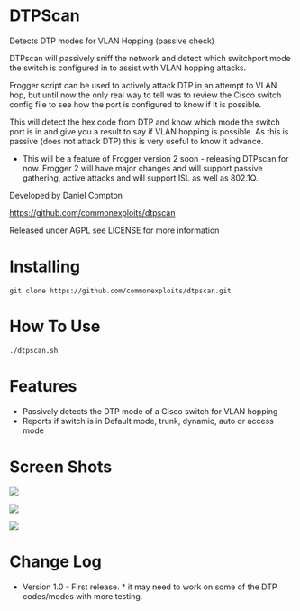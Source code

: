 DTPScan
========

Detects DTP modes for VLAN Hopping (passive check)

DTPscan will passively sniff the network and detect which switchport mode the switch is configured in to assist with VLAN hopping attacks.

Frogger script can be used to actively attack DTP in an attempt to VLAN hop, but until now the only real way to tell was to review the Cisco switch config file to see how the port is configured to know if it is possible.

This will detect the hex code from DTP and know which mode the switch port is in and give you a result to say if VLAN hopping is possible. As this is passive (does not attack DTP) this is very useful to know it advance.


* This will be a feature of Frogger version 2 soon -  releasing DTPscan for now. Frogger 2 will have major changes and will support passive gathering, active attacks and will support ISL as well as 802.1Q.


Developed by Daniel Compton

https://github.com/commonexploits/dtpscan

Released under AGPL see LICENSE for more information


Installing
========

    git clone https://github.com/commonexploits/dtpscan.git

How To Use
========

    ./dtpscan.sh


Features
========

* Passively detects the DTP mode of a Cisco switch for VLAN hopping
* Reports if switch is in Default mode, trunk, dynamic, auto or access mode

Screen Shots
========

![](http://commonexploits.com/wp-content/uploads/2013/10/dtp1.jpg)

![](http://commonexploits.com/wp-content/uploads/2013/10/dtp2.jpg)

![](http://commonexploits.com/wp-content/uploads/2013/10/dtp3.jpg)



Change Log
========

* Version 1.0 - First release. * it may need to work on some of the DTP codes/modes with more testing.

